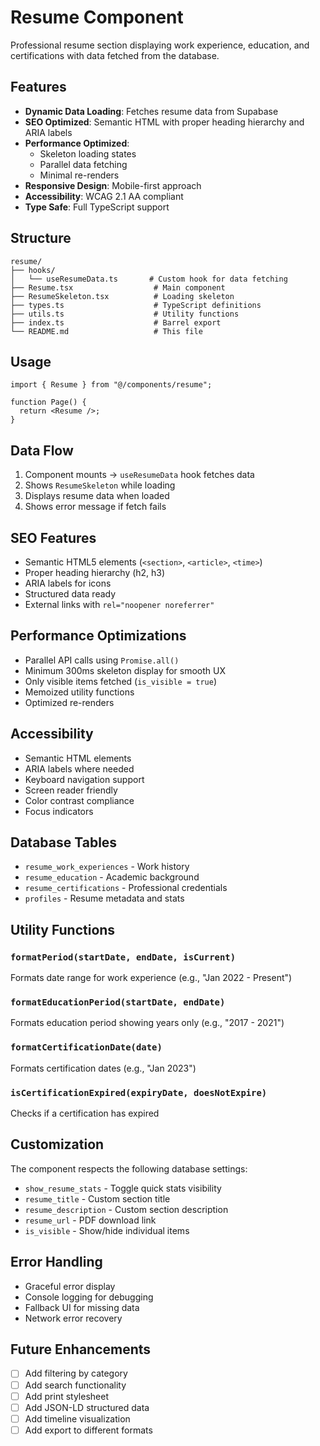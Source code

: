 # Resume Component

Professional resume section displaying work experience, education, and certifications with data fetched from the database.

## Features

- **Dynamic Data Loading**: Fetches resume data from Supabase
- **SEO Optimized**: Semantic HTML with proper heading hierarchy and ARIA labels
- **Performance Optimized**:
  - Skeleton loading states
  - Parallel data fetching
  - Minimal re-renders
- **Responsive Design**: Mobile-first approach
- **Accessibility**: WCAG 2.1 AA compliant
- **Type Safe**: Full TypeScript support

## Structure

```
resume/
├── hooks/
│   └── useResumeData.ts       # Custom hook for data fetching
├── Resume.tsx                  # Main component
├── ResumeSkeleton.tsx          # Loading skeleton
├── types.ts                    # TypeScript definitions
├── utils.ts                    # Utility functions
├── index.ts                    # Barrel export
└── README.md                   # This file
```

## Usage

```tsx
import { Resume } from "@/components/resume";

function Page() {
  return <Resume />;
}
```

## Data Flow

1. Component mounts → `useResumeData` hook fetches data
2. Shows `ResumeSkeleton` while loading
3. Displays resume data when loaded
4. Shows error message if fetch fails

## SEO Features

- Semantic HTML5 elements (`<section>`, `<article>`, `<time>`)
- Proper heading hierarchy (h2, h3)
- ARIA labels for icons
- Structured data ready
- External links with `rel="noopener noreferrer"`

## Performance Optimizations

- Parallel API calls using `Promise.all()`
- Minimum 300ms skeleton display for smooth UX
- Only visible items fetched (`is_visible = true`)
- Memoized utility functions
- Optimized re-renders

## Accessibility

- Semantic HTML elements
- ARIA labels where needed
- Keyboard navigation support
- Screen reader friendly
- Color contrast compliance
- Focus indicators

## Database Tables

- `resume_work_experiences` - Work history
- `resume_education` - Academic background
- `resume_certifications` - Professional credentials
- `profiles` - Resume metadata and stats

## Utility Functions

### `formatPeriod(startDate, endDate, isCurrent)`

Formats date range for work experience (e.g., "Jan 2022 - Present")

### `formatEducationPeriod(startDate, endDate)`

Formats education period showing years only (e.g., "2017 - 2021")

### `formatCertificationDate(date)`

Formats certification dates (e.g., "Jan 2023")

### `isCertificationExpired(expiryDate, doesNotExpire)`

Checks if a certification has expired

## Customization

The component respects the following database settings:

- `show_resume_stats` - Toggle quick stats visibility
- `resume_title` - Custom section title
- `resume_description` - Custom section description
- `resume_url` - PDF download link
- `is_visible` - Show/hide individual items

## Error Handling

- Graceful error display
- Console logging for debugging
- Fallback UI for missing data
- Network error recovery

## Future Enhancements

- [ ] Add filtering by category
- [ ] Add search functionality
- [ ] Add print stylesheet
- [ ] Add JSON-LD structured data
- [ ] Add timeline visualization
- [ ] Add export to different formats
